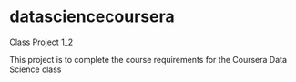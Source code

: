 # datasciencecoursera
Class Project 1_2

This project is to complete the course requirements for the Coursera Data Science class
